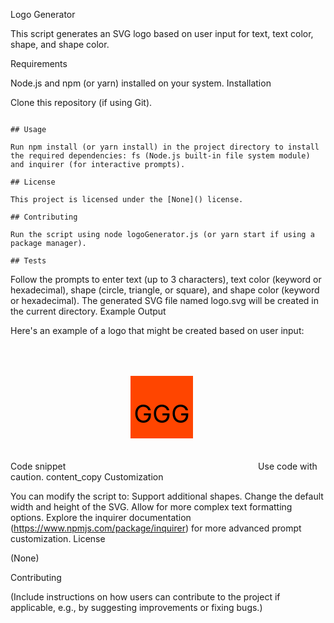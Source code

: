 Logo Generator

This script generates an SVG logo based on user input for text, text color, shape, and shape color.

Requirements

Node.js and npm (or yarn) installed on your system.
Installation

Clone this repository (if using Git).

```

## Usage

Run npm install (or yarn install) in the project directory to install the required dependencies: fs (Node.js built-in file system module) and inquirer (for interactive prompts).

## License

This project is licensed under the [None]() license.

## Contributing

Run the script using node logoGenerator.js (or yarn start if using a package manager).

## Tests

```

Follow the prompts to enter text (up to 3 characters), text color (keyword or hexadecimal), shape (circle, triangle, or square), and shape color (keyword or hexadecimal).
The generated SVG file named logo.svg will be created in the current directory.
Example Output

Here's an example of a logo that might be created based on user input:

Code snippet
<svg width="300" height="200" xmlns="http://www.w3.org/2000/svg">
<rect x="100" y="50" width="100" height="100" fill="orangered" />
<text x="150" y="125" font-size="40" text-anchor="middle" fill="neongreen">GGG</text>
</svg>
Use code with caution.
content_copy
Customization

You can modify the script to:
Support additional shapes.
Change the default width and height of the SVG.
Allow for more complex text formatting options.
Explore the inquirer documentation (https://www.npmjs.com/package/inquirer) for more advanced prompt customization.
License

(None)

Contributing

(Include instructions on how users can contribute to the project if applicable, e.g., by suggesting improvements or fixing bugs.)
